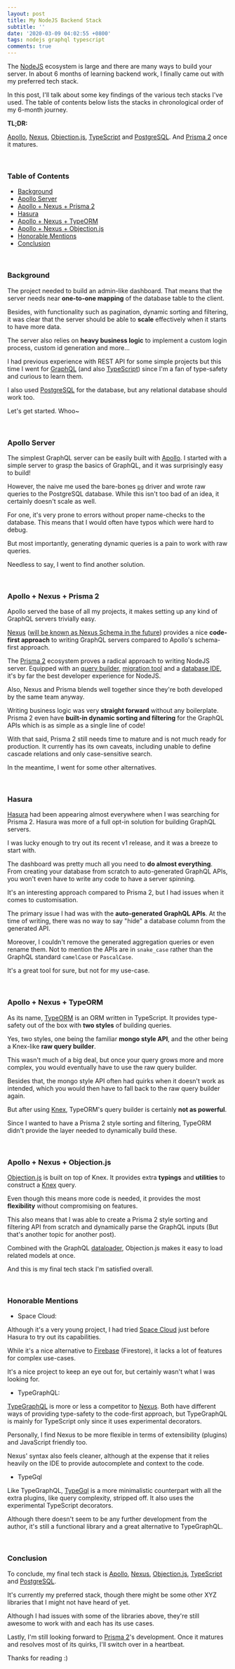 ```yaml
---
layout: post
title: My NodeJS Backend Stack
subtitle: ''
date: '2020-03-09 04:02:55 +0800'
tags: nodejs graphql typescript
comments: true
---
```

The [NodeJS][nodejs] ecosystem is large and there are many ways to build your server.
In about 6 months of learning backend work, I finally came out with my preferred
tech stack.

In this post, I'll talk about some key findings of the various tech stacks I've
used. The table of contents below lists the stacks in chronological order of my
6-month journey.

**TL;DR:**

[Apollo][apollo-server], [Nexus][nexus], [Objection.js][objection], [TypeScript][typescript] and [PostgreSQL][postgres]. And [Prisma 2][prisma2] once it
matures.

<br>

### Table of Contents

- [Background](#background)
- [Apollo Server](#apollo-server)
- [Apollo + Nexus + Prisma 2](#apollo--nexus--prisma-2)
- [Hasura](#hasura)
- [Apollo + Nexus + TypeORM](#apollo--nexus--typeorm)
- [Apollo + Nexus + Objection.js](#apollo--nexus--objectionjs)
- [Honorable Mentions](#honorable-mentions)
- [Conclusion](#conclusion)

<br>

### Background

The project needed to build an admin-like dashboard. That means that the server
needs near **one-to-one mapping** of the database table to the client.

Besides, with functionality such as pagination, dynamic sorting and filtering,
it was clear that the server should be able to **scale** effectively when it starts
to have more data.

The server also relies on **heavy business logic** to implement a custom login
process, custom id generation and more...

I had previous experience with REST API for some simple projects but this
time I went for [GraphQL][graphql] (and also [TypeScript][typescript]) since I'm a fan of type-safety and
curious to learn them.

I also used [PostgreSQL][postgres] for the database, but any relational database should work
too.

Let's get started. Whoo~

<br>

### Apollo Server

The simplest GraphQL server can be easily built with [Apollo][apollo-server]. I started with a
simple server to grasp the basics of GraphQL, and it was surprisingly easy to
build!

However, the naive me used the bare-bones [`pg`][pg] driver and wrote raw queries to
the PostgreSQL database. While this isn't too bad of an idea, it certainly
doesn't scale as well.

For one, it's very prone to errors without proper name-checks to the database.
This means that I would often have typos which were hard to debug.

But most importantly, generating dynamic queries is a pain to work with raw
queries.

Needless to say, I went to find another solution.

<br>

### Apollo + Nexus + Prisma 2

Apollo served the base of all my projects, it makes setting up any
kind of GraphQL servers trivially easy.

[Nexus][nexus] ([will be known as Nexus Schema in the future](https://github.com/prisma-labs/nexus/issues/373)) provides a
nice **code-first approach** to writing GraphQL servers compared to Apollo's
schema-first approach.

The [Prisma 2][prisma2] ecosystem proves a radical approach to writing NodeJS server.
Equipped with an [query builder][prisma2-client], [migration tool][prisma2-migrate] and a [database IDE][prisma2-studio], it's by far
the best developer experience for NodeJS.

Also, Nexus and Prisma blends well together since they're both developed
by the same team anyway.

Writing business logic was very **straight forward** without any boilerplate. Prisma 2
even have **built-in dynamic sorting and filtering** for the GraphQL APIs which is
as simple as a single line of code!

With that said, Prisma 2 still needs time to mature and is not much
ready for production. It currently has its own caveats, including unable to
define cascade relations and only case-sensitive search.

In the meantime, I went for some other alternatives.

<br>

### Hasura

[Hasura][hasura] had been appearing almost everywhere when I was searching for Prisma 2.
Hasura was more of a full opt-in solution for building GraphQL servers.

I was lucky enough to try out its recent v1 release, and it was a breeze to
start with.

The dashboard was pretty much all you need to **do almost everything**. From
creating your database from scratch to auto-generated GraphQL APIs, you
won't even have to write any code to have a server spinning.

It's an interesting approach compared to Prisma 2, but I had issues when it comes
to customisation.

The primary issue I had was with the **auto-generated GraphQL APIs**. At the time of
writing, there was no way to say "hide" a database column from the generated
API.

Moreover, I couldn't remove the generated aggregation queries or even rename
them. Not to mention the APIs are in `snake_case` rather than the GraphQL
standard `camelCase` or `PascalCase`.

It's a great tool for sure, but not for my use-case.

<br>

### Apollo + Nexus + TypeORM

As its name, [TypeORM][typeorm] is an ORM written in TypeScript. It provides type-safety
out of the box with **two styles** of building queries.

Yes, two styles, one being the familiar **mongo style API**, and the other being a
Knex-like **raw query builder**.

This wasn't much of a big deal, but once your query grows more and more complex,
you would eventually have to use the raw query builder.

Besides that, the mongo style API often had quirks when it doesn't work as
intended, which you would then have to fall back to the raw query builder again.

But after using [Knex][knex], TypeORM's query builder is certainly **not as powerful**.

Since I wanted to have a Prisma 2 style sorting and filtering, TypeORM didn't
provide the layer needed to dynamically build these.

<br>

### Apollo + Nexus + Objection.js

[Objection.js][objection] is built on top of Knex. It provides extra **typings** and **utilities** to
construct a [Knex][knex] query.

Even though this means more code is needed, it provides the most **flexibility**
without compromising on features.

This also means that I was able to create a Prisma 2 style sorting and filtering
API from scratch and dynamically parse the GraphQL inputs (But that's another
topic for another post).

Combined with the GraphQL [dataloader][dataloader], Objection.js makes it easy to load
related models at once.

And this is my final tech stack I'm satisfied overall.

<br>

### Honorable Mentions

- Space Cloud:

Although it's a very young project, I had tried [Space Cloud][space-cloud] just before Hasura
to try out its capabilities.

While it's a nice alternative to [Firebase][firebase] (Firestore), it lacks a lot of
features for complex use-cases.

It's a nice project to keep an eye out for, but certainly wasn't what I was
looking for.

- TypeGraphQL:

[TypeGraphQL][typegraphql] is more or less a competitor to [Nexus][nexus]. Both have different ways of
providing type-safety to the code-first approach, but TypeGraphQL is mainly for
TypeScript only since it uses experimental decorators.

Personally, I find Nexus to be more flexible in terms of extensibility (plugins)
and JavaScript friendly too.

Nexus' syntax also feels cleaner, although at the expense that it relies
heavily on the IDE to provide autocomplete and context to the code.

- TypeGql

Like TypeGraphQL, [TypeGql][typegql] is a more minimalistic counterpart with all the extra
plugins, like query complexity, stripped off. It also uses the experimental
TypeScript decorators.

Although there doesn't seem to be any further development from the author, it's
still a functional library and a great alternative to TypeGraphQL.

<br>

### Conclusion

To conclude, my final tech stack is [Apollo][apollo-server], [Nexus][nexus], [Objection.js][objection], [TypeScript][typescript] and [PostgreSQL][postgres].

It's currently my preferred stack, though there might be some other XYZ libraries
that I might not have heard of yet.

Although I had issues with some of the libraries above, they're still awesome to
work with and each has its use cases.

Lastly, I'm still looking forward to [Prisma 2][prisma2]'s development. Once it matures and
resolves most of its quirks, I'll switch over in a heartbeat.

Thanks for reading :)

[apollo-server]: https://www.apollographql.com/docs/apollo-server/
[nexus]: https://nexus.js.org/
[postgres]: https://www.postgresql.org/
[typescript]: https://www.typescriptlang.org/
[knex]: https://knexjs.org/
[objection]: https://vincit.github.io/objection.js/
[hasura]: https://hasura.io/
[typegraphql]: https://typegraphql.ml/
[typegql]: https://prismake.github.io/typegql/
[space-cloud]: https://spaceuptech.com/
[typeorm]: https://typeorm.io
[prisma2]: https://github.com/prisma/prisma2
[prisma2-client]: https://github.com/prisma/prisma-client-js
[prisma2-migrate]: https://github.com/prisma/migrate
[prisma2-studio]: https://github.com/prisma/studio
[graphql]: https://graphql.org/
[nodejs]: https://nodejs.org
[pg]: https://node-postgres.com/
[dataloader]: https://github.com/graphql/dataloader
[firebase]: https://firebase.google.com
